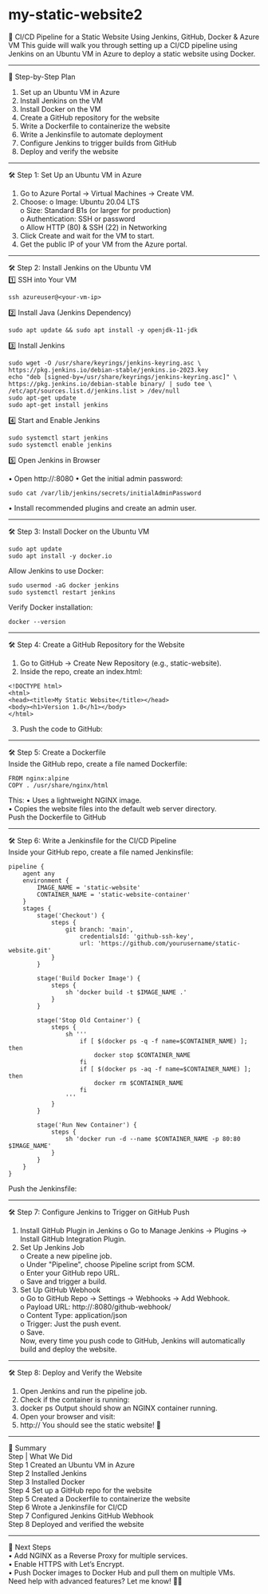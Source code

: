 # my-static-website2
🚀 CI/CD Pipeline for a Static Website Using Jenkins, GitHub, Docker & Azure VM
This guide will walk you through setting up a CI/CD pipeline using Jenkins on an Ubuntu VM in Azure to deploy a static website using Docker.
________________________________________
🎯 Step-by-Step Plan
1.	Set up an Ubuntu VM in Azure
2.	Install Jenkins on the VM
3.	Install Docker on the VM
4.	Create a GitHub repository for the website
5.	Write a Dockerfile to containerize the website
6.	Write a Jenkinsfile to automate deployment
7.	Configure Jenkins to trigger builds from GitHub
8.	Deploy and verify the website
________________________________________
🛠️ Step 1: Set Up an Ubuntu VM in Azure
1.	Go to Azure Portal → Virtual Machines → Create VM.
2.	Choose:
o	Image: Ubuntu 20.04 LTS  
o	Size: Standard B1s (or larger for production)  
o	Authentication: SSH or password  
o	Allow HTTP (80) & SSH (22) in Networking  
3.	Click Create and wait for the VM to start.
4.	Get the public IP of your VM from the Azure portal.
________________________________________
🛠️ Step 2: Install Jenkins on the Ubuntu VM  
1️⃣ SSH into Your VM
```
ssh azureuser@<your-vm-ip>  
```
2️⃣ Install Java (Jenkins Dependency)  
```
sudo apt update && sudo apt install -y openjdk-11-jdk
```
3️⃣ Install Jenkins
```
sudo wget -O /usr/share/keyrings/jenkins-keyring.asc \
https://pkg.jenkins.io/debian-stable/jenkins.io-2023.key
echo "deb [signed-by=/usr/share/keyrings/jenkins-keyring.asc]" \
https://pkg.jenkins.io/debian-stable binary/ | sudo tee \
/etc/apt/sources.list.d/jenkins.list > /dev/null
sudo apt-get update
sudo apt-get install jenkins
```
4️⃣ Start and Enable Jenkins
```
sudo systemctl start jenkins
sudo systemctl enable jenkins
```
5️⃣ Open Jenkins in Browser

•	Open http://<your-vm-ip>:8080
•	Get the initial admin password:
```
sudo cat /var/lib/jenkins/secrets/initialAdminPassword
```
•	Install recommended plugins and create an admin user.
________________________________________
🛠️ Step 3: Install Docker on the Ubuntu VM
```
sudo apt update
sudo apt install -y docker.io
```
Allow Jenkins to use Docker:
```
sudo usermod -aG docker jenkins
sudo systemctl restart jenkins
```
Verify Docker installation:
```
docker --version
```
________________________________________
🛠️ Step 4: Create a GitHub Repository for the Website
1.	Go to GitHub → Create New Repository (e.g., static-website).
2.	Inside the repo, create an index.html:
```
<!DOCTYPE html>
<html>
<head><title>My Static Website</title></head>
<body><h1>Version 1.0</h1></body>
</html>
```
3.	Push the code to GitHub:
__________
🛠️ Step 5: Create a Dockerfile  
Inside the GitHub repo, create a file named Dockerfile:
```
FROM nginx:alpine
COPY . /usr/share/nginx/html
```
This:
•	Uses a lightweight NGINX image.  
•	Copies the website files into the default web server directory.  
Push the Dockerfile to GitHub
________________________________________
🛠️ Step 6: Write a Jenkinsfile for the CI/CD Pipeline  
Inside your GitHub repo, create a file named Jenkinsfile:
```
pipeline {
    agent any
    environment {
        IMAGE_NAME = 'static-website'
        CONTAINER_NAME = 'static-website-container'
    }
    stages {
        stage('Checkout') {
            steps {
                git branch: 'main', 
                    credentialsId: 'github-ssh-key', 
                    url: 'https://github.com/yourusername/static-website.git'
            }
        }

        stage('Build Docker Image') {
            steps {
                sh 'docker build -t $IMAGE_NAME .'
            }
        }

        stage('Stop Old Container') {
            steps {
                sh '''
                    if [ $(docker ps -q -f name=$CONTAINER_NAME) ]; then
                        docker stop $CONTAINER_NAME
                    fi
                    if [ $(docker ps -aq -f name=$CONTAINER_NAME) ]; then
                        docker rm $CONTAINER_NAME
                    fi
                '''
            }
        }

        stage('Run New Container') {
            steps {
                sh 'docker run -d --name $CONTAINER_NAME -p 80:80 $IMAGE_NAME'
            }
        }
    }
}
```
Push the Jenkinsfile:

________________________________________
🛠️ Step 7: Configure Jenkins to Trigger on GitHub Push
1.	Install GitHub Plugin in Jenkins
o	Go to Manage Jenkins → Plugins → Install GitHub Integration Plugin.  
2.	Set Up Jenkins Job  
o	Create a new pipeline job.  
o	Under "Pipeline", choose Pipeline script from SCM.  
o	Enter your GitHub repo URL.  
o	Save and trigger a build.  
3.	Set Up GitHub Webhook    
o	Go to GitHub Repo → Settings → Webhooks → Add Webhook.  
o	Payload URL: http://<your-jenkins-ip>:8080/github-webhook/  
o	Content Type: application/json  
o	Trigger: Just the push event.  
o	Save.  
Now, every time you push code to GitHub, Jenkins will automatically build and deploy the website.
________________________________________
🛠️ Step 8: Deploy and Verify the Website
1.	Open Jenkins and run the pipeline job.
2.	Check if the container is running:
3.	docker ps
Output should show an NGINX container running.
4.	Open your browser and visit:
5.	http://<your-vm-ip>
You should see the static website! 🎉
________________________________________
🚀 Summary  
Step |	What We Did  
Step 1	Created an Ubuntu VM in Azure  
Step 2	Installed Jenkins  
Step 3	Installed Docker  
Step 4	Set up a GitHub repo for the website  
Step 5	Created a Dockerfile to containerize the website  
Step 6	Wrote a Jenkinsfile for CI/CD  
Step 7	Configured Jenkins GitHub Webhook  
Step 8	Deployed and verified the website  
________________________________________
🎯 Next Steps  
•	Add NGINX as a Reverse Proxy for multiple services.  
•	Enable HTTPS with Let’s Encrypt.  
•	Push Docker images to Docker Hub and pull them on multiple VMs.  
Need help with advanced features? Let me know! 🚀🔥

